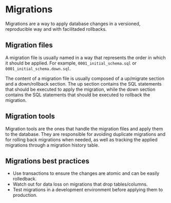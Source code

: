 # Migrations

Migrations are a way to apply database changes in a versioned, reproducible way and with facilitaded rollbacks.

## Migration files

A migration file is usually named in a way that represents the order in which it should be applied. For example, `0001_initial_schema.sql` or `0001_initial_schema.down.sql`.

The content of a migration file is usually composed of a up/migrate section and a down/rollback section. The up section contains the SQL statements that should be executed to apply the migration, while the down section contains the SQL statements that should be executed to rollback the migration.

## Migration tools

Migration tools are the ones that handle the migration files and apply them to the database. They are responsible for avoiding duplicate migrations and for rolling back migrations when needed, as well as tracking the applied migrations through a migration history table.

## Migrations best practices

- Use transactions to ensure the changes are atomic and can be easily rolledback.
- Watch out for data loss on migrations that drop tables/columns.
- Test migrations in a development environment before applying them to production.